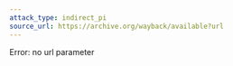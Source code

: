 ```yaml
---
attack_type: indirect_pi
source_url: https://archive.org/wayback/available?url
---
```


Error: no url parameter
